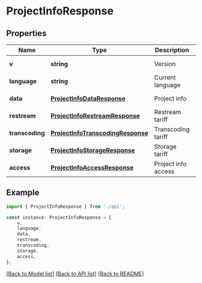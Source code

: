 # ProjectInfoResponse


## Properties

Name | Type | Description | Notes
------------ | ------------- | ------------- | -------------
**v** | **string** | Version | [default to undefined]
**language** | **string** | Current language | [default to LanguageEnum_en]
**data** | [**ProjectInfoDataResponse**](ProjectInfoDataResponse.md) | Project info | [default to undefined]
**restream** | [**ProjectInfoRestreamResponse**](ProjectInfoRestreamResponse.md) | Restream tariff | [default to undefined]
**transcoding** | [**ProjectInfoTranscodingResponse**](ProjectInfoTranscodingResponse.md) | Transcoding tariff | [default to undefined]
**storage** | [**ProjectInfoStorageResponse**](ProjectInfoStorageResponse.md) | Storage tariff | [default to undefined]
**access** | [**ProjectInfoAccessResponse**](ProjectInfoAccessResponse.md) | Project info access | [default to undefined]

## Example

```typescript
import { ProjectInfoResponse } from './api';

const instance: ProjectInfoResponse = {
    v,
    language,
    data,
    restream,
    transcoding,
    storage,
    access,
};
```

[[Back to Model list]](../README.md#documentation-for-models) [[Back to API list]](../README.md#documentation-for-api-endpoints) [[Back to README]](../README.md)
